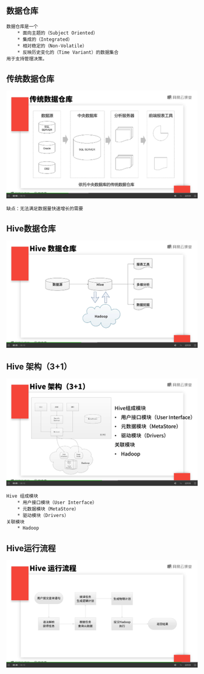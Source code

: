 ## 数据仓库

	数据仓库是一个
		* 面向主题的（Subject Oriented）
		* 集成的（Integrated）
		* 相对稳定的（Non-Volatile）
		* 反映历史变化的（Time Variant）的数据集合
	用于支持管理决策。

## 传统数据仓库

![传统数据仓库](./060201_传统数据仓库.png)  

	缺点：无法满足数据量快速增长的需要

## Hive数据仓库

![Hive数据仓库](./060201_Hive数据仓库.png)  

## Hive 架构（3+1）

![Hive 架构](./060201_Hive架构.png)  

	Hive 组成模块
		* 用户接口模块（User Interface）
		* 元数据模块（MetaStore）
		* 驱动模块（Drivers）
	关联模块
		* Hadoop

## Hive运行流程

![Hive运行流程](./060201_Hive运行流程.png)
